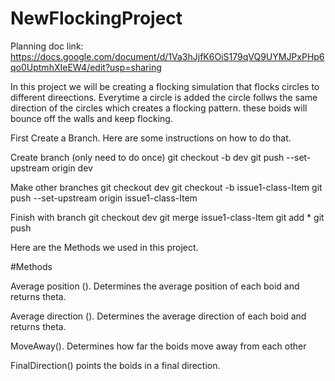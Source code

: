 # NewFlockingProject
Planning doc link: https://docs.google.com/document/d/1Va3hJjfK6OiS179qVQ9UYMJPxPHp6qo0UptmhXIeEW4/edit?usp=sharing

In this project we will be creating a flocking simulation that flocks circles to different direections. Everytime a circle is added the circle follws the same direction of the circles which creates a flocking pattern. these boids will bounce off the walls and keep flocking.

First Create a Branch. Here are some instructions on how to do that.

Create branch (only need to do once) git checkout -b dev git push --set-upstream origin dev

Make other branches git checkout dev git checkout -b issue1-class-Item git push --set-upstream origin issue1-class-Item

Finish with branch git checkout dev git merge issue1-class-Item git add * git push

Here are the Methods we used in this project.

#Methods

Average position (). Determines the average position of each boid and returns theta.

Average direction (). Determines the average direction of each boid and returns theta.

MoveAway(). Determines how far the boids move away from each other

FinalDirection() points the boids in a final direction.
